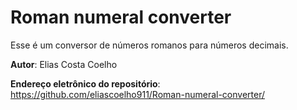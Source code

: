# Roman numeral converter
Esse é um conversor de números romanos para números decimais.

**Autor**: Elias Costa Coelho

**Endereço eletrônico do repositório**: https://github.com/eliascoelho911/Roman-numeral-converter/
